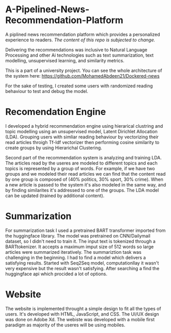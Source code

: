 # A-Pipelined-News-Recommendation-Platform
A piplined news recommendation platform which provides a personalized experience to readers. 
*The content of this repo is subjected to change.*

Delivering the recommendations was inclusive to Natural Language Processing and other Ai technologies such as text summarization, text modelling, unsupervised learning, and similarity metrics.

This is a part of a university project. You can see the whole architecture of the system here: https://github.com/MohamedAbdeen21/Dockered-news

For the sake of testing, I created some users with randomized reading behaviour to test and debug the model.
# Recomendation Engine

I developed a hybrid recommendation engine using hierarical clustring and topic modelling using an unsupervised model, Latent Dirichlet Allocation (LDA). Grouping users with simliar reading behaviour by vectorizing their read articles throigh Tf-Idf vectorizer then performing cosine similarity to create groups by using Hierarichal Clustering. 

Second part of the recommendation system is analyzing and training LDA. The articles read by the useres are modeled to different topics and each topics is represented by a group of words. For example, if we have two groups and we modeled their read articles we can find that the content read by one group is composed of (40% politics, 30% sport, 30% crime). When a new article is passed to the system it's also modeled in the same way, and by finding similarites it's addressed to one of the groups. The LDA model can be updated (trained by additional content).

# Summarization

For summarization task I used a pretrained BART transformer imported from the huggingface library. The model was pretrained on CNN/Dailymail dataset, so I didn't need to train it. The input text is tokenized through a BARTtokenizer. It accepts a maximum imput size of 512 words so large articles were summarized iteratively. The summariztion task was challenging in the beginning. I had to find a model which delivers a satisfying results. Started with Seq2Seq model, computationllay it wasn't very expensive but the result wasn't satisfying. After searching a find the huggingface api which procided a lot of options.

# Website

The website is implemented throught a simple design to fit all the types of users. It's developed with HTML, JavaScript, and CSS. The UI/UX design was done on Adobe Xd. The webiste was developed with a mobile first paradigm as majority of the useres will be using mobiles.
